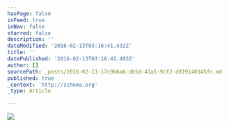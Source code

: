 ```yaml
---
hasPage: false
inFeed: true
inNav: false
starred: false
description: ''
dateModified: '2016-02-13T03:16:41.432Z'
title: ''
datePublished: '2016-02-13T03:16:41.493Z'
author: []
sourcePath: _posts/2016-02-13-17c9b6a6-db5d-41a5-9cf2-d819140345fc.md
published: true
_context: 'http://schema.org'
_type: Article

---
```

![](https://the-grid-user-content.s3-us-west-2.amazonaws.com/d3621f91-d89c-448d-8477-08e61ca06cb5.jpg)